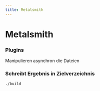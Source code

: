 ```yaml
---
title: Metalsmith
---
```


# Metalsmith

### Plugins

Manipulieren asynchron die Dateien

<!-- slide:start -->
### Schreibt Ergebnis in Zielverzeichnis

```
./build
```
<!-- slide:end -->
